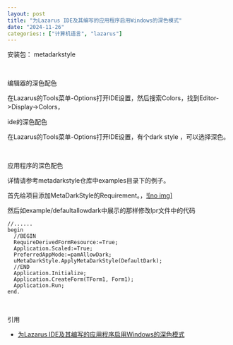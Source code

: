 ```yaml
---
layout: post
title: "为Lazarus IDE及其编写的应用程序启用Windows的深色模式"
date: "2024-11-26"
categories:: ["计算机语言", "lazarus"]
---
```


安装包： metadarkstyle

 

编辑器的深色配色

在Lazarus的Tools菜单-Options打开IDE设置，然后搜索Colors，找到Editor->Display->Colors，

ide的深色配色

在Lazarus的Tools菜单-Options打开IDE设置，有个dark style ，可以选择深色。

 

应用程序的深色配色

详情请参考metadarkstyle仓库中examples目录下的例子。

首先给项目添加MetaDarkStyle的Requirement。，[![no img]](http://127.0.0.1/?attachment_id=5422)

然后如example/defaultallowdark中展示的那样修改lpr文件中的代码

```delphi
//......
begin
  //BEGIN
  RequireDerivedFormResource:=True;
  Application.Scaled:=True;
  PreferredAppMode:=pamAllowDark;
  uMetaDarkStyle.ApplyMetaDarkStyle(DefaultDark);
  //END
  Application.Initialize;
  Application.CreateForm(TForm1, Form1);
  Application.Run;
end.
```

 

引用

- [为Lazarus IDE及其编写的应用程序启用Windows的深色模式](https://www.iruanp.com/posts/2024/lazarus-enable-dark-mode-for-ide-and-application/)
